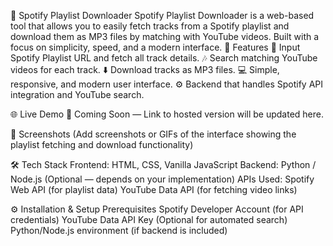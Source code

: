 🎵 Spotify Playlist Downloader
Spotify Playlist Downloader is a web-based tool that allows you to easily fetch tracks from a Spotify playlist and download them as MP3 files by matching with YouTube videos. Built with a focus on simplicity, speed, and a modern interface.
🚀 Features
🔗 Input Spotify Playlist URL and fetch all track details.
🎶 Search matching YouTube videos for each track.
⬇️ Download tracks as MP3 files.
💻 Simple, responsive, and modern user interface.
⚙️ Backend that handles Spotify API integration and YouTube search.

🌐 Live Demo
🚧 Coming Soon — Link to hosted version will be updated here.

📸 Screenshots
(Add screenshots or GIFs of the interface showing the playlist fetching and download functionality)

🛠️ Tech Stack
Frontend: HTML, CSS, Vanilla JavaScript
Backend: Python / Node.js (Optional — depends on your implementation)
APIs Used:
Spotify Web API (for playlist data)
YouTube Data API (for fetching video links)

⚙️ Installation & Setup
Prerequisites
Spotify Developer Account (for API credentials)
YouTube Data API Key (Optional for automated search)
Python/Node.js environment (if backend is included)
